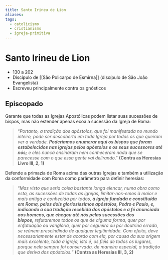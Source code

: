 ```yaml
---
title: Santo Irineu de Lion
aliases: 
tags:
  - catolicismo
  - cristianismo
  - igreja-primitiva
---
```

# Santo Irineu de Lion

- 130 a 202
- Discípulo de [[São Policarpo de Esmirna]] (discípulo de São João Evangelista)
- Escreveu principalmente contra os gnósticos

## Episcopado

Garante que todas as Igrejas Apostólicas podem listar suas sucessões de bispos, mas não estender apenas ecoa a sucessão da Igreja de Roma:

> “_Portanto, a tradição dos apóstolos, que foi manifestada no mundo inteiro, pode ser descoberta em toda Igreja por todos os que queiram ver a verdade. **Poderíamos enumerar aqui os bispos que foram estabelecidos nas Igrejas pelos apóstolos e os seus sucessores até nós;** e eles nunca ensinaram nem conheceram nada que se parecesse com o que essa gente vai delirando_.” **(Contra as Heresias Livro III, 2, 1)**

Defende a primazia de Roma acima das outras Igrejas e também a utilização da conformidade com Roma como parâmetro para definir heresias:

> “_Mas visto que seria coisa bastante longa elencar, numa obra como esta, as sucessões de todas as igrejas, limitar-nos-emos à maior e mais antiga e conhecida por todos, **à igreja fundada e constituída em Roma, pelos dois gloriosíssimos apóstolos, Pedro e Paulo, e, indicando a sua tradição recebida dos apóstolos e a fé anunciada aos homens, que chegou até nós pelas sucessões dos bispos,** refutaremos todos os que de alguma forma, quer por enfatuação ou vanglória, quer por cegueira ou por doutrina errada, se reúnem prescindindo de qualquer legitimidade. Com efeito, deve necessariamente estar de acordo com ela, por causa da sua origem mais excelente, toda a igreja, isto é, os fiéis de todos os lugares, porque nela sempre foi conservada, de maneira especial, a tradição que deriva dos apóstolos._” **(Contra as Heresias III, 3, 2)**

